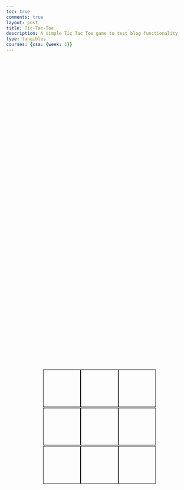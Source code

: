 ```yaml
---
toc: true
comments: true
layout: post
title: Tic-Tac-Toe
description: A simple Tic Tac Toe game to test blog functionality
type: tangibles
courses: {csa: {week: 1}}
---
```

<html>
<head>
  <style>
  .board-container {
    display: flex;
    justify-content: center;
    align-items: center;
    height: 50vh;
  }
  .board {
    display: grid;
    grid-template-columns: repeat(3, 100px);
    grid-gap: 2px;
  }
  .cell {
    width: 100px;
    height: 100px;
    border: 1px solid black;
    display: flex;
    align-items: center;
    justify-content: center;
    font-size: 24px;
  }
</style>
</head>
<body>
<div class="board-container">
  <div class="board" id="board">
    <div class="cell"></div>
    <div class="cell"></div>
    <div class="cell"></div>
    <div class="cell"></div>
    <div class="cell"></div>
    <div class="cell"></div>
    <div class="cell"></div>
    <div class="cell"></div>
    <div class="cell"></div>
  </div>
</div>
  <script>
    const board = document.getElementById('board');
    const cells = document.querySelectorAll('.cell');
    let currentPlayer = 'X';
    let gameOver = false;

    function checkWin() {
      const winningCombos = [
        [0, 1, 2], [3, 4, 5], [6, 7, 8], // Rows
        [0, 3, 6], [1, 4, 7], [2, 5, 8], // Columns
        [0, 4, 8], [2, 4, 6]            // Diagonals
      ];

      for (const combo of winningCombos) {
        const [a, b, c] = combo;
        if (cells[a].textContent && cells[a].textContent === cells[b].textContent && cells[a].textContent === cells[c].textContent) {
          gameOver = true;
          cells[a].style.backgroundColor = 'lightgreen';
          cells[b].style.backgroundColor = 'lightgreen';
          cells[c].style.backgroundColor = 'lightgreen';
          break;
        }
      }

      if (!gameOver && Array.from(cells).every(cell => cell.textContent)) {
        gameOver = true;
        cells.forEach(cell => {
          cell.style.backgroundColor = 'lightcoral';
        });
      }
    }

    function handleCellClick(event) {
      const cell = event.target;
      if (!cell.textContent && !gameOver) {
        cell.textContent = currentPlayer;
        checkWin();
        currentPlayer = currentPlayer === 'X' ? 'O' : 'X';
      }
    }

    cells.forEach(cell => {
      cell.addEventListener('click', handleCellClick);
    });
  </script>
</body>
</html>
